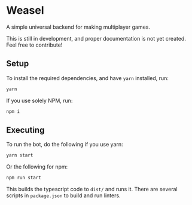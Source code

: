 # Weasel
A simple universal backend for making multiplayer games.

This is still in development, and proper documentation is not yet created. Feel
free to contribute!

## Setup

To install the required dependencies, and have `yarn` installed, run:

```sh
yarn
```

If you use solely NPM, run:

```sh
npm i
```

## Executing

To run the bot, do the following if you use yarn: 

```sh
yarn start
```

Or the following for npm:

```sh
npm run start
```

This builds the typescript code to `dist/` and runs it. There are several scripts in `package.json` to build and run linters.
